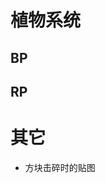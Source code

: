 <!--
 * @Description: 记录待修改的 BUG 文档
 * @version: 1.0
 * @Author: Pionpill
 * @LastEditors: Pionpill
 * @Date: 2022-06-03 00:04:58
 * @LastEditTime: 2022-06-04 21:13:54
-->
# 植物系统
## BP
## RP

# 其它
- 方块击碎时的贴图